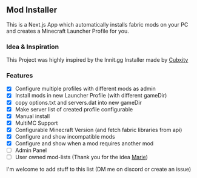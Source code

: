 ## Mod Installer
This is a Next.js App which automatically installs fabric mods on your PC and creates a Minecraft Launcher Profile for you.

### Idea & Inspiration
This Project was highly inspired by the Innit.gg Installer made by [Cubxity](https://twitter.com/cubxity)  

### Features
- [x] Configure multiple profiles with different mods as admin
- [x] Install mods in new Launcher Profile (with different gameDir)
- [x] copy options.txt and servers.dat into new gameDir
- [x] Make server list of created profile configurable
- [x] Manual install
- [x] MultiMC Support
- [x] Configurable Minecraft Version (and fetch fabric libraries from api)
- [x] Configure and show incompatible mods
- [x] Configure and show when a mod requires another mod
- [ ] Admin Panel
- [ ] User owned mod-lists (Thank you for the idea [Marie](https://github.com/NyCodeGHG))

I'm welcome to add stuff to this list (DM me on discord or create an issue)
